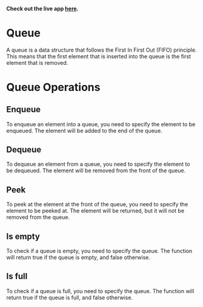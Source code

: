 #### Check out the live app [here](https://priyanka23-brs.github.io/Double-Linked-List/).

# Queue

A queue is a data structure that follows the First In First Out (FIFO) principle. This means that the first element that is inserted into the queue is the first element that is removed.

# Queue Operations

## Enqueue

To enqueue an element into a queue, you need to specify the element to be enqueued. The element will be added to the end of the queue.

## Dequeue

To dequeue an element from a queue, you need to specify the element to be dequeued. The element will be removed from the front of the queue.

## Peek

To peek at the element at the front of the queue, you need to specify the element to be peeked at. The element will be returned, but it will not be removed from the queue.

## Is empty

To check if a queue is empty, you need to specify the queue. The function will return true if the queue is empty, and false otherwise.

## Is full

To check if a queue is full, you need to specify the queue. The function will return true if the queue is full, and false otherwise.
